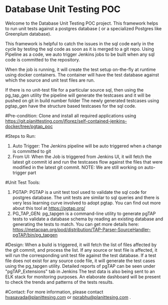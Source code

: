 # Database Unit Testing POC

Welcome to the Database Unit Testing POC project. This framework helps to run unit tests against a postgres database ( or a specialized Postgres like Greenplum database).

This framework is helpful to catch the issues in the sql code early in the cycle by testing the sql code as soon as it is merged to a git repo. 
Using Pipeline as a code, we auto trigger Jenkins jobs to be built when any sql code is committed to the repository. 

When the job is running, it will create the test setup on-the-fly at runtime using docker containers. The container will have the test database against which the source and unit test files are run.

If there is no unit-test file for a particular source sql, then using the pg_tap_gen utility the pipeline will generate the testcases and it will be pushed on git in build number folder
The newly generated testcases using pgtap_gen have the structure based testcases for the sql code. 

#Pre-condition:
Clone and install all required applications using https://git.planittesting.com/jflorez/self-contained-jenkins-docker/tree/pgtap_poc

#Steps to Run:
1. Auto Trigger: The Jenkins pipeline will be auto triggered when a change is committed to git
2. From UI: When the Job is triggered from Jenkins UI, it will fetch the latest git commit id and run the testcases flow against the files that were modified in the latest git commit.
NOTE: We are still working on auto-trigger part

#Unit Test Tools:
1. PGTAP: PGTAP is a unit test tool used to validate the sql code for postgres database. The unit tests are similar to sql queries and there is very less learning curve involved to adopt pgtap. You can find out more about this tool at https://pgtap.org/
2. PG_TAP_GEN: pg_tapgen is a command-line utility to generate pgTAP tests to validate a database schema by reading an existing database and generating the tests to match. You can get more details here: https://metacpan.org/pod/distribution/TAP-Parser-SourceHandler-pgTAP/bin/pg_tapgen 

#Design:
When a build is triggered, it will fetch the list of files affected by the git commit, and process the list. If any source or test file is affected, it will run the corresponding unit test file against the test database. 
If a test file does not exist for any source code file, it will generate the test cases using the pg_tapgen utility. 
Detailed reports of pgTAP can be seen under "pgTAP_Extensions" tab in Jenkins
The test data is also being sent to an ELK stack for monitoring purposes. An elaborate dashboard will be present to check the trends and patterns of the tests results.

#Contact:
For more information, please contact  hvasavada@planittesing.com or nprabhu@planittesing.com .




